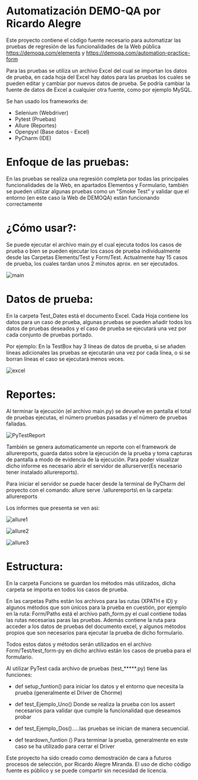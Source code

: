 
# Automatización DEMO-QA por Ricardo Alegre

Este proyecto contiene el código fuente necesario para automatizar las pruebas de regresión de las funcionalidades de la Web pública https://demoqa.com/elements y https://demoqa.com/automation-practice-form


Para las pruebas se utiliza un archivo Excel del cual se importan los datos de prueba, en cada hoja del Excel hay datos para las pruebas los cuales se pueden editar y cambiar por nuevos datos de prueba. Se podría cambiar la fuente de datos de Excel a cualquier otra fuente, como por ejemplo MySQL.

Se han usado los frameworks de:

- Selenium (Webdriver)
- Pytest (Pruebas)
- Allure (Reportes)
- Openpyxl (Base datos - Excel)
- PyCharm (IDE)


# Enfoque de las pruebas:
En las pruebas se realiza una regresión completa por todas las principales funcionalidades de la Web, en apartados Elementos y Formulario, también se pueden utilizar algunas pruebas como un "Smoke Test" y validar que el entorno (en este caso la Web de DEMOQA) están funcionando correctamente


# ¿Cómo usar?:
Se puede ejecutar el archivo main.py el cual ejecuta todos los casos de prueba o  bien se pueden ejecutar los casos de prueba individualmente desde las Carpetas Elements/Test y Form/Test. Actualmente hay 15 casos de prueba, los cuales tardan unos 2 minutos aprox. en ser ejecutados.

 ![main](https://user-images.githubusercontent.com/40073353/231497110-75d74e74-dccd-4adf-9fa5-1dabbd4bf812.jpg)

# Datos de prueba:
En la carpeta Test_Dates está el documento Excel. Cada Hoja contiene los datos para un caso de prueba, algunas pruebas se pueden añadir todos los datos de pruebas deseados y el caso de prueba se ejecutará una vez por cada conjunto de pruebas portado.

Por ejemplo: En la TestBox hay 3 líneas de datos de prueba, si se añaden líneas adicionales las pruebas se ejecutarán una vez por cada línea, o si se borran líneas el caso se ejecutará menos veces.

![excel](https://user-images.githubusercontent.com/40073353/231498067-7c3ae46f-44ef-45aa-bf49-2b4fe42c4db4.jpg)


# Reportes:
Al terminar la ejecución (el archivo main.py) se devuelve en pantalla el total de pruebas ejecutas, el número pruebas pasadas y el número de pruebas falladas. 
 
 ![PyTestReport](https://user-images.githubusercontent.com/40073353/231497407-1b937466-ee1a-4ba8-a47d-5e7d026ed563.jpg)
  
También se genera automaticamente un reporte con el framework de allurereports, guarda datos sobre la ejecución de la prueba y toma capturas de pantalla a modo de evidencia de la ejecución. Para poder visualizar dicho informe es necesario abrir el servidor de allurserver(Es necesario tener instalado allurereports).

Para iniciar el servidor se puede hacer desde la terminal de PyCharm del proyecto con el comando: allure serve .\allurereports\ en la carpeta: allurereports
 
 
 Los informes que presenta se ven asi: 

![allure1](https://user-images.githubusercontent.com/40073353/231497552-d0608e11-7c2e-428b-b1d0-0510690e5d05.jpg)

![allure2](https://user-images.githubusercontent.com/40073353/231497626-313c9a4b-1a07-44e9-87de-2f7eaa4f1d5c.jpg)

![allure3](https://user-images.githubusercontent.com/40073353/231497706-800cfd1f-80a1-4028-8762-144999a03474.jpg)
  
 # Estructura:
En la carpeta Funcions se guardan los métodos más utilizados, dicha carpeta se importa en todos los casos de prueba.

En las carpetas Paths están los archivos para las rutas (XPATH e ID) y algunos métodos que son únicos para la prueba en cuestión, por ejemplo en la ruta: Form/Paths está el archivo path_form.py el cual contiene todas las rutas necesarias paras las pruebas. Además contiene la ruta para acceder a los datos de pruebas del documento excel, y algunos métodos propios que son necesarios para ejecutar la prueba de dicho formulario. 
 
Todos estos datos y métodos serán utilizados en el archivo Form/Test/test_form-py en dicho archivo están los casos de prueba para el formulario.

Al utilizar PyTest cada archivo de pruebas (test_*****.py) tiene las funciones:

- def setup_funtion() para iniciar los datos y el entorno que necesita la prueba (generalmente el Driver de Chorme)

- def test_Ejemplo_Uno() Donde se realiza la prueba con los assert necesarios para validar que cumple la funcionalidad que deseamos probar

- def test_Ejemplo_Dos().....las pruebas se inician de manera secuencial.

- def teardown_funtion () Para terminar la prueba, generalmente en este caso se ha utilizado para cerrar el Driver 

Este proyecto ha sido creado como demostración de cara a futuros procesos de selección, por Ricardo Alegre Miranda. El uso de dicho código fuente es público y se puede compartir sin necesidad de licencia.

